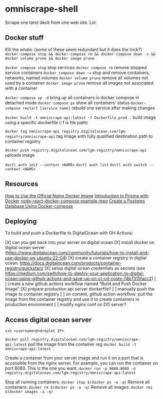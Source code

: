 # omniscrape-shell

Scrape one tarot deck from one web site. Lol.

## Docker stuff

Kill the whale: (some of these seem redundant but it does the trick?)
`docker-compose stop && docker-compose rm && docker-compose down -v && docker volume prune && docker image prune`

`docker compose stop` stop services
`docker compose rm` remove stopped service containers
`docker compose down -v` stop and remove containers, networks, named volumes
`docker volume prune` remove all volumes not used by a container
`docker image prune` remove all images not associated with a container

`docker-compose up -d` bring up all containers in docker compose in detached mode
`docker compose ps` show all containers' status
`docker-compose restart [service name]` rebuild one service after making changes

`docker build -t omniscrape-api:latest -f Dockerfile.prod .` build image using a specific dockerfile (-f is file path)

`docker tag omniscrape-api registry.digitalocean.com/lgm-registry/omniscrape-api` tag image with fully qualified destination path to container registry

`docker push registry.digitalocean.com/lgm-registry/omniscrape-api` uploads image

`doctl auth init --context <NAME>`
`doctl auth list`
`doctl auth switch --context <NAME>`

## Resources

[How to Use the Official Nginx Docker Image](https://www.docker.com/blog/how-to-use-the-official-nginx-docker-image/)
[Introduction to Prisma with Docker](https://www.section.io/engineering-education/dockerized-prisma-postgres-api/)
[node-react-docker-compose example repo](https://github.com/mrcoles/node-react-docker-compose)
[Create a Postgres Database Using Docker-compose](https://herewecode.io/blog/create-a-postgresql-database-using-docker-compose/)


## Deploying

To build and push a Dockerfile to DigitalOcean with GH Actions:

[X] can you get back into your server on digital ocean
[X] install docker on digital ocean server (https://www.digitalocean.com/community/tutorials/how-to-install-and-use-docker-on-ubuntu-22-04)
[X] create a container registry in digital ocean: https://docs.digitalocean.com/products/container-registry/quickstart/
[X] setup digital ocean credentials as secrets (see https://medium.com/swlh/how-to-deploy-your-application-to-digital-ocean-using-github-actions-and-save-up-on-ci-cd-costs-74b7315facc2)
[ ] create a new github actions workflow named "Build and Push Docker Image"
[X] prepare production api server dockerfile?
[ ] manually push the image to container registry
[ ] on commit, github action workflow: pull the image from the container registry and use it to create containers in production environment
[ ] modify nginx conf on DO server? 


## Access digital ocean server
`ssh <username>@<droplet IP>`

`docker pull registry.digitalocean.com/lgm-registry/omniscrape-api:latest` pull the image from the container reg
`docker build -t omniscrape-api:latest .`

Create a container from your server image and run it on a port that is accessible from the nginx server. For example, you can run the container on port 8080. This is the one you want.
`docker run -p 8080:8080 -d registry.digitalocean.com/lgm-registry/omniscrape-api:latest`

Stop all running containers:
`docker stop $(docker ps -a -q)`
Remove all containers:
`docker rm $(docker ps -a -q)`
Remove all images:
`docker rmi $(docker images -a -q)`